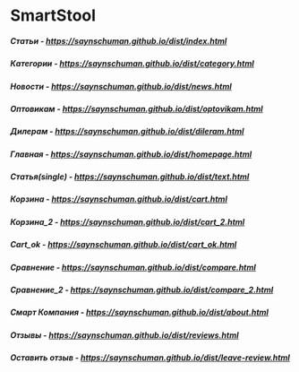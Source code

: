 # SmartStool

##### Статьи - https://saynschuman.github.io/dist/index.html
##### Категории - https://saynschuman.github.io/dist/category.html
##### Новости - https://saynschuman.github.io/dist/news.html
##### Оптовикам - https://saynschuman.github.io/dist/optovikam.html
##### Дилерам - https://saynschuman.github.io/dist/dileram.html
##### Главная - https://saynschuman.github.io/dist/homepage.html
##### Статья(single) - https://saynschuman.github.io/dist/text.html
##### Корзина - https://saynschuman.github.io/dist/cart.html
##### Корзина_2 - https://saynschuman.github.io/dist/cart_2.html
##### Cart_ok - https://saynschuman.github.io/dist/cart_ok.html
##### Сравнение - https://saynschuman.github.io/dist/compare.html
##### Сравнение_2 - https://saynschuman.github.io/dist/compare_2.html
##### Смарт Компания - https://saynschuman.github.io/dist/about.html
##### Отзывы - https://saynschuman.github.io/dist/reviews.html
##### Оставить отзыв - https://saynschuman.github.io/dist/leave-review.html